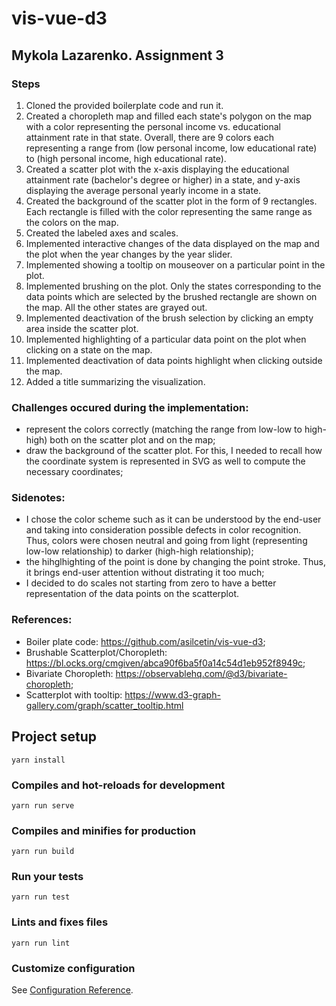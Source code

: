 # vis-vue-d3

## Mykola Lazarenko. Assignment 3

### Steps
1. Cloned the provided boilerplate code and run it.
2. Created a choropleth map and filled each state's polygon on the map with a color representing the personal income vs. educational attainment rate in that state. Overall, there are 9 colors each representing a range from (low personal income, low educational rate) to (high personal income, high educational rate).
3. Created a scatter plot with the x-axis displaying the educational attainment rate (bachelor's degree or higher) in a state, and y-axis displaying the average personal yearly income in a state. 
4. Created the background of the scatter plot in the form of 9 rectangles. Each rectangle is filled with the color representing the same range as the colors on the map.
5. Created the labeled axes and scales.
6. Implemented interactive changes of the data displayed on the map and the plot when the year changes by the year slider.
7. Implemented showing a tooltip on mouseover on a particular point in the plot.
8. Implemented brushing on the plot. Only the states corresponding to the data points which are selected by the brushed rectangle are shown on the map. All the other states are grayed out. 
9. Implemented deactivation of the brush selection by clicking an empty area inside the scatter plot.
10. Implemented highlighting of a particular data point on the plot when clicking on a state on the map.
11. Implemented deactivation of data points highlight when clicking outside the map.
12. Added a title summarizing the visualization.

### Challenges occured during the implementation:
- represent the colors correctly (matching the range from low-low to high-high) both on the scatter plot and on the map; 
- draw the background of the scatter plot. For this, I needed to recall how the coordinate system is represented in SVG as well to compute the necessary coordinates;

### Sidenotes:
- I chose the color scheme such as it can be understood by the end-user and taking into consideration possible defects in color recognition. Thus, colors were chosen neutral and going from light (representing low-low relationship) to darker (high-high relationship);
- the hihglhighting of the point is done by changing the point stroke. Thus, it brings end-user attention without distrating it too much;
- I decided to do scales not starting from zero to have a better representation of the data points on the scatterplot.

### References:
- Boiler plate code: https://github.com/asilcetin/vis-vue-d3;
- Brushable Scatterplot/Choropleth: https://bl.ocks.org/cmgiven/abca90f6ba5f0a14c54d1eb952f8949c;
- Bivariate Choropleth: https://observablehq.com/@d3/bivariate-choropleth;
- Scatterplot with tooltip: https://www.d3-graph-gallery.com/graph/scatter_tooltip.html


## Project setup
```
yarn install
```

### Compiles and hot-reloads for development
```
yarn run serve
```

### Compiles and minifies for production
```
yarn run build
```

### Run your tests
```
yarn run test
```

### Lints and fixes files
```
yarn run lint
```

### Customize configuration
See [Configuration Reference](https://cli.vuejs.org/config/).




